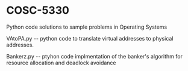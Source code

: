 # COSC-5330
Python code solutions to sample problems in Operating Systems

VAtoPA.py  -- python code to translate virtual addresses to physical addresses.

Bankerz.py -- ptyhon code implmentation of the banker's algorithm for resource allocation and deadlock avoidance
